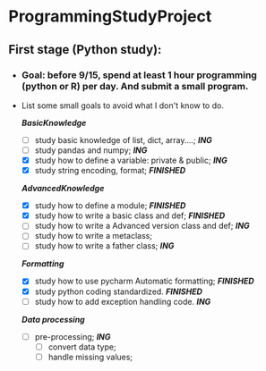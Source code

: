 # ProgrammingStudyProject
## First stage (Python study): 
- ### Goal: before 9/15, spend at least 1 hour programming (python or R) per day. And submit a small program. 

- List some small goals to avoid what I don't know to do.

  _**BasicKnowledge**_
  - [ ] study basic knowledge of list, dict, array....; _**ING**_
  - [ ] study pandas and numpy; _**ING**_
  - [x] study how to define a variable: private & public; _**ING**_
  - [x] study string encoding, format; _**FINISHED**_

  _**AdvancedKnowledge**_
  - [x] study how to define a module; _**FINISHED**_
  - [x] study how to write a basic class and def; _**FINISHED**_
  - [ ] study how to write a Advanced version class and def; _**ING**_
  - [ ] study how to write a metaclass;
  - [ ] study how to write a father class; _**ING**_

  _**Formatting**_  
  - [x] study how to use pycharm Automatic formatting; _**FINISHED**_
  - [x] study python coding standardized. _**FINISHED**_
  - [ ] study how to add exception handling code. _**ING**_

  _**Data processing**_
  - [ ] pre-processing; _**ING**_
    - [ ] convert data type;
    - [ ] handle missing values;
